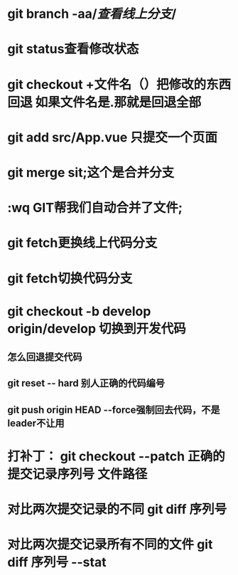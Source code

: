 # git   branch -aa/*查看线上分支*/

# git status查看修改状态

# git checkout  +文件名（）把修改的东西回退   如果文件名是.那就是回退全部

# git add src/App.vue 只提交一个页面  

# git merge sit;这个是合并分支

# :wq   GIT帮我们自动合并了文件;

# git fetch更换线上代码分支

# git fetch切换代码分支

# git checkout -b develop origin/develop 切换到开发代码

## 



## 怎么回退提交代码  

## git reset -- hard  别人正确的代码编号



## git push origin HEAD --force强制回去代码，不是leader不让用



# 打补丁：  git checkout --patch  正确的提交记录序列号  文件路径



# 对比两次提交记录的不同  git diff  序列号  



# 对比两次提交记录所有不同的文件  git diff  序列号  --stat